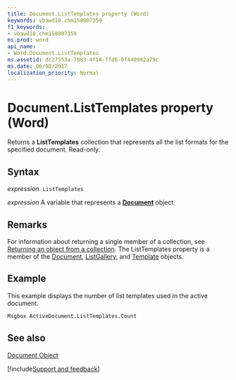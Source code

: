 ```yaml
---
title: Document.ListTemplates property (Word)
keywords: vbawd10.chm158007359
f1_keywords:
- vbawd10.chm158007359
ms.prod: word
api_name:
- Word.Document.ListTemplates
ms.assetid: dc27553a-7083-4f14-ffd6-0f440982a79c
ms.date: 06/08/2017
localization_priority: Normal
---
```



# Document.ListTemplates property (Word)

Returns a  **ListTemplates** collection that represents all the list formats for the specified document. Read-only.


## Syntax

_expression_. `ListTemplates`

_expression_ A variable that represents a **[Document](Word.Document.md)** object.


## Remarks

For information about returning a single member of a collection, see [Returning an object from a collection](../word/Concepts/Miscellaneous/returning-an-object-from-a-collection-word.md). The ListTemplates property is a member of the [Document](Word.Document.md), [ListGallery](Word.ListGallery.md), and [Template](Word.Template.md) objects.


## Example

This example displays the number of list templates used in the active document.


```vb
Msgbox ActiveDocument.ListTemplates.Count
```


## See also


[Document Object](Word.Document.md)

[!include[Support and feedback](~/includes/feedback-boilerplate.md)]